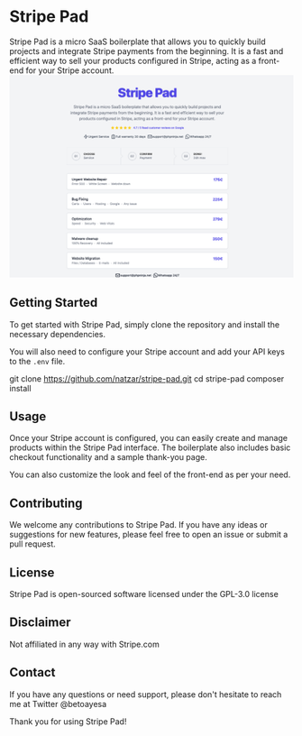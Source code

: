 # Stripe Pad

Stripe Pad is a micro SaaS boilerplate that allows you to quickly build projects and integrate Stripe payments from the beginning. It is a fast and efficient way to sell your products configured in Stripe, acting as a front-end for your Stripe account.
![Stripe Pad Storefront](sample.png "Stripe Pad Sample Image")
## Getting Started

To get started with Stripe Pad, simply clone the repository and install the necessary dependencies.

You will also need to configure your Stripe account and add your API keys to the `.env` file.

  git clone https://github.com/natzar/stripe-pad.git
  cd stripe-pad
  composer install
  
## Usage

Once your Stripe account is configured, you can easily create and manage products within the Stripe Pad interface. The boilerplate also includes basic checkout functionality and a sample thank-you page.

You can also customize the look and feel of the front-end as per your need.

## Contributing

We welcome any contributions to Stripe Pad. If you have any ideas or suggestions for new features, please feel free to open an issue or submit a pull request.

## License

Stripe Pad is open-sourced software licensed under the GPL-3.0 license

## Disclaimer

Not affiliated in any way with Stripe.com

## Contact 

If you have any questions or need support, please don't hesitate to reach me at Twitter @betoayesa

Thank you for using Stripe Pad!
